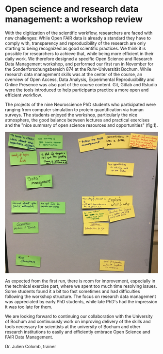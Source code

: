 Open science and research data management: a workshop review
====================

With the digitization of the scientific workflow, researchers are faced with new challenges: While Open FAIR data is already a standard they have to comply with, transparency and reproducibility of the research are only starting to being recognized as good scientific practices. We think it is possible for researchers to achieve that, while being more efficient in their daily work. We therefore designed a specific Open Science and Research Data Management workshop, and performed our first run in November for the Sonderforschungsbereich 874 at the Ruhr-Universität Bochum.  While research data management skills was at the center of the course, an overview of Open Access, Data Analysis, Experimental Reproducibility and Online Presence was also part of the course content. Git, Gitlab and Rstudio were the tools introduced to help participants practice a more open and efficient workflow.

 
The projects of the nine Neuroscience PhD students who participated were ranging from computer simulation to protein quantification via human surveys. The students enjoyed the workshop, particularly the nice atmosphere, the good balance between lectures and practical exercises and the "nice summary of open science resources and opportunities" (fig.1).  

![Fig1: Feedback from students, they were asked to give one positive and one negative feedback.](2018_Feedback_bochum.JPG)

As expected from the first run, there is room for improvement, especially in the technical exercise part, where we spent too much time resolving issues. Some students found it a bit too fast sometimes and had difficulties following the workshop structure. The focus on research data management was appreciated by early PhD students, while late PhD's had the impression it was too late for them.

We are looking forward to continuing our collaboration with the University of Bochum and continuously work on improving delivery of the skills and tools necessary for scientists at the university of Bochum and other research institutions to easily and efficiently embrace Open Science and FAIR Data Management.

Dr. Julien Colomb, trainer



